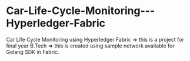 # Car-Life-Cycle-Monitoring---Hyperledger-Fabric
Car Life Cycle Monitoring using Hyperledger Fabric    => this is a project for final year B.Tech    => this is created using sample network available for Golang SDK in Fabric.
